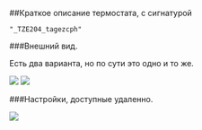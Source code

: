 ##Краткое описание термостата, с сигнатурой

	"_TZE204_tagezcph"
	
###Внешний вид.

Есть два варианта, но по сути это одно и то же.

<img src="https://raw.githubusercontent.com/slacky1965/tuya_thermostat_zrd/refs/heads/main/doc/images/model3_1.png"/>

<img src="https://raw.githubusercontent.com/slacky1965/tuya_thermostat_zrd/refs/heads/main/doc/images/model3_2.png"/>

###Настройки, доступные удаленно.

<img src="https://raw.githubusercontent.com/slacky1965/tuya_thermostat_zrd/refs/heads/main/doc/images/thermostat_r03_exposes.jpg"/>
